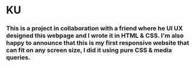 # KU
### This is a project in collaboration with a friend where he UI UX designed this webpage and I wrote it in HTML & CSS. I'm also happy to announce that this is my first responsive website that can fit on any screen size, I did it using pure CSS & media queries.
